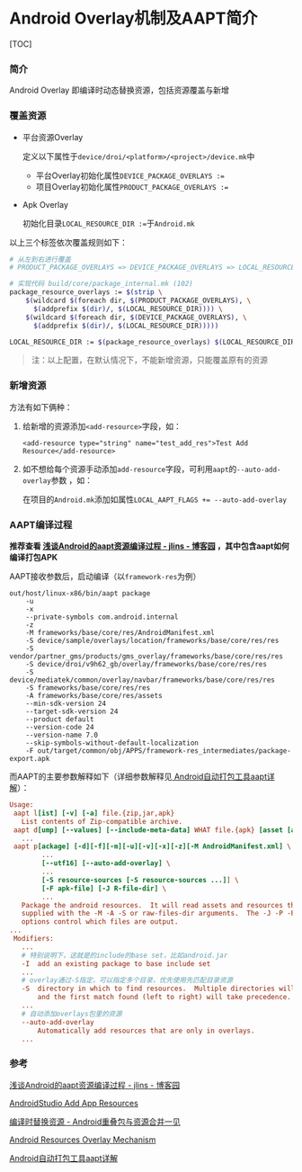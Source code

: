 # Android Overlay机制及AAPT简介

[TOC]

### 简介

Android Overlay 即编译时动态替换资源，包括资源覆盖与新增

### 覆盖资源

- 平台资源Overlay

  定义以下属性于`device/droi/<platform>/<project>/device.mk`中

  - 平台Overlay初始化属性`DEVICE_PACKAGE_OVERLAYS := `
  - 项目Overlay初始化属性`PRODUCT_PACKAGE_OVERLAYS := `


- Apk Overlay

  初始化目录`LOCAL_RESOURCE_DIR :=`于`Android.mk`

以上三个标签依次覆盖规则如下：

```sh
# 从左到右进行覆盖
# PRODUCT_PACKAGE_OVERLAYS => DEVICE_PACKAGE_OVERLAYS => LOCAL_RESOURCE_DIR

# 实现代码 build/core/package_internal.mk (102)
package_resource_overlays := $(strip \
    $(wildcard $(foreach dir, $(PRODUCT_PACKAGE_OVERLAYS), \
      $(addprefix $(dir)/, $(LOCAL_RESOURCE_DIR)))) \
    $(wildcard $(foreach dir, $(DEVICE_PACKAGE_OVERLAYS), \
      $(addprefix $(dir)/, $(LOCAL_RESOURCE_DIR)))))

LOCAL_RESOURCE_DIR := $(package_resource_overlays) $(LOCAL_RESOURCE_DIR)
```

> 注：以上配置，在默认情况下，不能新增资源，只能覆盖原有的资源

### 新增资源

方法有如下俩种：

1. 给新增的资源添加`<add-resource>`字段，如：

   `<add-resource type="string" name="test_add_res">Test Add Resource</add-resource>`

2. 如不想给每个资源手动添加`add-resource`字段，可利用`aapt`的`--auto-add-overlay`参数 ，如：

   在项目的`Android.mk`添加如属性`LOCAL_AAPT_FLAGS += --auto-add-overlay`

### AAPT编译过程

**推荐查看 [浅谈Android的aapt资源编译过程 - jlins - 博客园](http://www.cnblogs.com/dyllove98/archive/2013/06/19/3144950.html) ，其中包含aapt如何编译打包APK**

AAPT接收参数后，启动编译（以`framework-res`为例）

```
out/host/linux-x86/bin/aapt package
	-u
	-x
	--private-symbols com.android.internal
	-z
	-M frameworks/base/core/res/AndroidManifest.xml
	-S device/sample/overlays/location/frameworks/base/core/res/res
	-S vendor/partner_gms/products/gms_overlay/frameworks/base/core/res/res
	-S device/droi/v9h62_gb/overlay/frameworks/base/core/res/res
	-S device/mediatek/common/overlay/navbar/frameworks/base/core/res/res
	-S frameworks/base/core/res/res
	-A frameworks/base/core/res/assets
	--min-sdk-version 24
	--target-sdk-version 24
	--product default
	--version-code 24
	--version-name 7.0
	--skip-symbols-without-default-localization
	-F out/target/common/obj/APPS/framework-res_intermediates/package-export.apk
```

而AAPT的主要参数解释如下（详细参数解释见[ Android自动打包工具aapt详解](http://blog.csdn.net/xiangzhihong8/article/details/53607539)）：

```ini
Usage:
 aapt l[ist] [-v] [-a] file.{zip,jar,apk}
   List contents of Zip-compatible archive.
 aapt d[ump] [--values] [--include-meta-data] WHAT file.{apk} [asset [asset ...]]
   ...
 aapt p[ackage] [-d][-f][-m][-u][-v][-x][-z][-M AndroidManifest.xml] \
        ...
        [--utf16] [--auto-add-overlay] \
        ...
        [-S resource-sources [-S resource-sources ...]] \
        [-F apk-file] [-J R-file-dir] \
        ...
   Package the android resources.  It will read assets and resources that are
   supplied with the -M -A -S or raw-files-dir arguments.  The -J -P -F and -R
   options control which files are output.
...
 Modifiers:
   ...
   # 特别说明下，这就是的include的base set，比如android.jar
   -I  add an existing package to base include set
   ...
   # overlay通过-S指定，可以指定多个目录，优先使用先匹配目录资源
   -S  directory in which to find resources.  Multiple directories will be scanned
       and the first match found (left to right) will take precedence.
   ...
   # 自动添加overlays包里的资源
   --auto-add-overlay
       Automatically add resources that are only in overlays.
   ...
```

### 参考

[浅谈Android的aapt资源编译过程 - jlins - 博客园](http://www.cnblogs.com/dyllove98/archive/2013/06/19/3144950.html)

[AndroidStudio Add App Resources](http://blog.zhaiyifan.cn/2016/02/18/android-resource-overlay/)

[编译时替换资源 - Android重叠包与资源合并一见](http://blog.zhaiyifan.cn/2016/02/18/android-resource-overlay/)

[Android Resources Overlay Mechanism](http://lib.csdn.net/article/android/4985)

[Android自动打包工具aapt详解](http://blog.csdn.net/xiangzhihong8/article/details/53607539)
